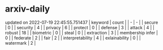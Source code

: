 # arxiv-daily
updated on 2022-07-19 22:45:55.751437
| keyword | count |
| - | - |
| secure | 0 |
| security | 4 |
| privacy | 6 |
| protect | 0 |
| defense | 3 |
| attack | 4 |
| robust | 18 |
| biometric | 0 |
| steal | 0 |
| extraction | 3 |
| membership infer | 0 |
| federate | 2 |
| fair | 2 |
| interpretability | 4 |
| exlainability | 0 |
| watermark | 2 |
